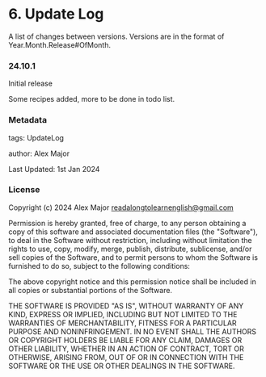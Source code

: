 # 6. Update Log 

A list of changes between versions. Versions are in the format of Year.Month.Release#OfMonth.


### 24.10.1 

Initial release

Some recipes added, more to be done in todo list.


### Metadata


tags: UpdateLog


author: Alex Major

Last Updated: 1st Jan 2024

### License 
Copyright (c) 2024 Alex Major <readalongtolearnenglish@gmail.com>

Permission is hereby granted, free of charge, to any person
obtaining a copy of this software and associated documentation
files (the "Software"), to deal in the Software without
restriction, including without limitation the rights to use,
copy, modify, merge, publish, distribute, sublicense, and/or sell
copies of the Software, and to permit persons to whom the
Software is furnished to do so, subject to the following
conditions:

The above copyright notice and this permission notice shall be
included in all copies or substantial portions of the Software.

THE SOFTWARE IS PROVIDED "AS IS", WITHOUT WARRANTY OF ANY KIND,
EXPRESS OR IMPLIED, INCLUDING BUT NOT LIMITED TO THE WARRANTIES
OF MERCHANTABILITY, FITNESS FOR A PARTICULAR PURPOSE AND
NONINFRINGEMENT. IN NO EVENT SHALL THE AUTHORS OR COPYRIGHT
HOLDERS BE LIABLE FOR ANY CLAIM, DAMAGES OR OTHER LIABILITY,
WHETHER IN AN ACTION OF CONTRACT, TORT OR OTHERWISE, ARISING
FROM, OUT OF OR IN CONNECTION WITH THE SOFTWARE OR THE USE OR
OTHER DEALINGS IN THE SOFTWARE.
